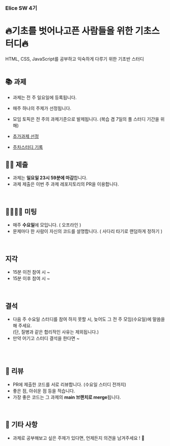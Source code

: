### Elice SW 4기
# 🔥기초를 벗어나고픈 사람들을 위한 기초스터디🔥
HTML, CSS, JavaScript를 공부하고 익숙하게 다루기 위한 기초반 스터디
<br><br>

## 📚 과제
  - 과제는 전 주 일요일에 등록됩니다.
  - 매주 하나의 주제가 선정됩니다.
  - 모임 토픽은 전 주의 과제기준으로 발제됩니다. (복습 겸 7일의 풀 스터디 기간을 위해)
  
  - [추가과제 선정](https://www.notion.so/elice/44b57fe0f3714ce0b1e58818cfe08f1e)
  - [주차스터디 기록](https://www.notion.so/elice/4263a701c6864977ab31963d292a6a4d)

## 🤲🏻 제출
  - 과제는 **일요일 23시 59분에 마감**합니다.
  - 과제 제출은 이번 주 과제 레포지토리의 PR을 이용합니다.
<br>

## 👨‍👨‍👧‍👧 미팅
  - 매주 **수요일**에 모입니다. ( 오프라인 )
  - 문제마다 한 사람이 자신의 코드를 설명합니다. ( 사다리 타기로 랜덤하게 정하기 )

<br>

## 지각
  - 15분 이전 참여 시 ~
  - 15분 이후 참여 시 ~

<br>

## 결석
  - 다음 주 수요일 스터디를 참여 하지 못할 시, 늦어도 그 전 주 모임(수요일)에 말씀을 해 주세요.   
    (단, 질병과 같은 합리적인 사유는 제외됩니다.)
  - 만약 어기고 스터디 결석을 한다면 ~

<br>


<br>

## 💬 리뷰
  - PR에 제출한 코드를 서로 리뷰합니다. (수요일 스터디 전까지)
  - 좋은 점, 아쉬운 점 등을 적습니다.
  - 가장 좋은 코드는 그 과제의 **main 브랜치로 merge**됩니다.
 <br>
 
## 🎸 기타 사항
  - 과제로 공부해보고 싶은 주제가 있다면, 언제든지 의견을 남겨주세요 ! 🙂
